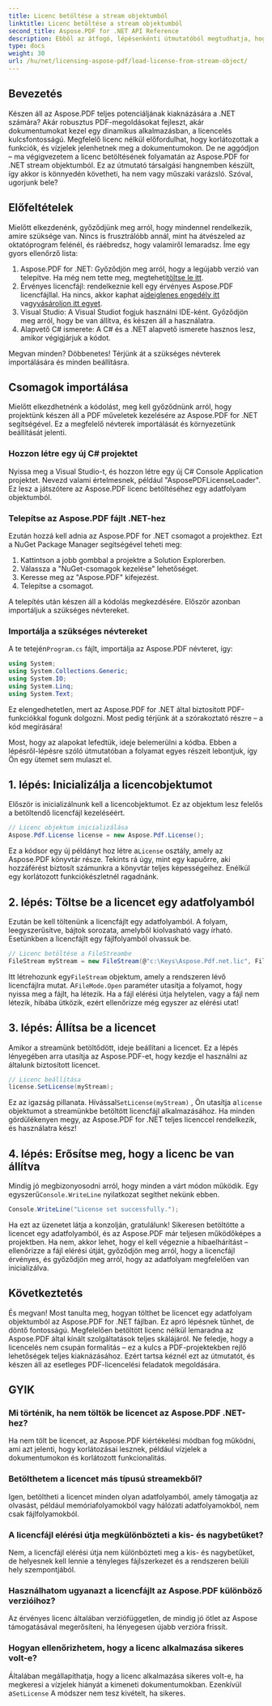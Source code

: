 ```yaml
---
title: Licenc betöltése a stream objektumból
linktitle: Licenc betöltése a stream objektumból
second_title: Aspose.PDF for .NET API Reference
description: Ebből az átfogó, lépésenkénti útmutatóból megtudhatja, hogyan tölthet be licencet egy adatfolyam-objektumból az Aspose.PDF for .NET-ben.
type: docs
weight: 30
url: /hu/net/licensing-aspose-pdf/load-license-from-stream-object/
---
```

## Bevezetés

Készen áll az Aspose.PDF teljes potenciáljának kiaknázására a .NET számára? Akár robusztus PDF-megoldásokat fejleszt, akár dokumentumokat kezel egy dinamikus alkalmazásban, a licencelés kulcsfontosságú. Megfelelő licenc nélkül előfordulhat, hogy korlátozottak a funkciók, és vízjelek jelenhetnek meg a dokumentumokon. De ne aggódjon – ma végigvezetem a licenc betöltésének folyamatán az Aspose.PDF for .NET stream objektumból. Ez az útmutató társalgási hangnemben készült, így akkor is könnyedén követheti, ha nem vagy műszaki varázsló. Szóval, ugorjunk bele?

## Előfeltételek

Mielőtt elkezdenénk, győződjünk meg arról, hogy mindennel rendelkezik, amire szüksége van. Nincs is frusztrálóbb annál, mint ha átvészeled az oktatóprogram felénél, és ráébredsz, hogy valamiről lemaradsz. Íme egy gyors ellenőrző lista:

1.  Aspose.PDF for .NET: Győződjön meg arról, hogy a legújabb verzió van telepítve. Ha még nem tette meg, megteheti[töltse le itt](https://releases.aspose.com/pdf/net/).
2. Érvényes licencfájl: rendelkeznie kell egy érvényes Aspose.PDF licencfájllal. Ha nincs, akkor kaphat a[ideiglenes engedély itt](https://purchase.aspose.com/temporary-license/) vagy[vásároljon itt egyet](https://purchase.aspose.com/buy).
3. Visual Studio: A Visual Studiot fogjuk használni IDE-ként. Győződjön meg arról, hogy be van állítva, és készen áll a használatra.
4. Alapvető C# ismerete: A C# és a .NET alapvető ismerete hasznos lesz, amikor végigjárjuk a kódot.

Megvan minden? Döbbenetes! Térjünk át a szükséges névterek importálására és minden beállításra.

## Csomagok importálása

Mielőtt elkezdhetnénk a kódolást, meg kell győződnünk arról, hogy projektünk készen áll a PDF műveletek kezelésére az Aspose.PDF for .NET segítségével. Ez a megfelelő névterek importálását és környezetünk beállítását jelenti.

### Hozzon létre egy új C# projektet

Nyissa meg a Visual Studio-t, és hozzon létre egy új C# Console Application projektet. Nevezd valami értelmesnek, például "AsposePDFLicenseLoader". Ez lesz a játszótere az Aspose.PDF licenc betöltéséhez egy adatfolyam objektumból.

### Telepítse az Aspose.PDF fájlt .NET-hez

Ezután hozzá kell adnia az Aspose.PDF for .NET csomagot a projekthez. Ezt a NuGet Package Manager segítségével teheti meg:

1. Kattintson a jobb gombbal a projektre a Solution Explorerben.
2. Válassza a "NuGet-csomagok kezelése" lehetőséget.
3. Keresse meg az "Aspose.PDF" kifejezést.
4. Telepítse a csomagot.

A telepítés után készen áll a kódolás megkezdésére. Először azonban importáljuk a szükséges névtereket.

### Importálja a szükséges névtereket

 A te tetején`Program.cs` fájlt, importálja az Aspose.PDF névteret, így:

```csharp
using System;
using System.Collections.Generic;
using System.IO;
using System.Linq;
using System.Text;
```

Ez elengedhetetlen, mert az Aspose.PDF for .NET által biztosított PDF-funkciókkal fogunk dolgozni. Most pedig térjünk át a szórakoztató részre – a kód megírására!

Most, hogy az alapokat lefedtük, ideje belemerülni a kódba. Ebben a lépésről-lépésre szóló útmutatóban a folyamat egyes részeit lebontjuk, így Ön egy ütemet sem mulaszt el.

## 1. lépés: Inicializálja a licencobjektumot

Először is inicializálnunk kell a licencobjektumot. Ez az objektum lesz felelős a betöltendő licencfájl kezeléséért.

```csharp
// Licenc objektum inicializálása
Aspose.Pdf.License license = new Aspose.Pdf.License();
```

Ez a kódsor egy új példányt hoz létre a`License` osztály, amely az Aspose.PDF könyvtár része. Tekints rá úgy, mint egy kapuőrre, aki hozzáférést biztosít számunkra a könyvtár teljes képességeihez. Enélkül egy korlátozott funkciókészletnél ragadnánk.

## 2. lépés: Töltse be a licencet egy adatfolyamból

Ezután be kell töltenünk a licencfájlt egy adatfolyamból. A folyam, leegyszerűsítve, bájtok sorozata, amelyből kiolvasható vagy írható. Esetünkben a licencfájlt egy fájlfolyamból olvassuk be.

```csharp
// Licenc betöltése a FileStreambe
FileStream myStream = new FileStream(@"c:\Keys\Aspose.Pdf.net.lic", FileMode.Open);
```

 Itt létrehozunk egy`FileStream` objektum, amely a rendszeren lévő licencfájlra mutat. A`FileMode.Open` paraméter utasítja a folyamot, hogy nyissa meg a fájlt, ha létezik. Ha a fájl elérési útja helytelen, vagy a fájl nem létezik, hibába ütközik, ezért ellenőrizze még egyszer az elérési utat!

## 3. lépés: Állítsa be a licencet

Amikor a streamünk betöltődött, ideje beállítani a licencet. Ez a lépés lényegében arra utasítja az Aspose.PDF-et, hogy kezdje el használni az általunk biztosított licencet.

```csharp
// Licenc beállítása
license.SetLicense(myStream);
```

Ez az igazság pillanata. Hívással`SetLicense(myStream)` , Ön utasítja a`license` objektumot a streamünkbe betöltött licencfájl alkalmazásához. Ha minden gördülékenyen megy, az Aspose.PDF for .NET teljes licenccel rendelkezik, és használatra kész!

## 4. lépés: Erősítse meg, hogy a licenc be van állítva

 Mindig jó megbizonyosodni arról, hogy minden a várt módon működik. Egy egyszerű`Console.WriteLine` nyilatkozat segíthet nekünk ebben.

```csharp
Console.WriteLine("License set successfully.");
```

Ha ezt az üzenetet látja a konzolján, gratulálunk! Sikeresen betöltötte a licencet egy adatfolyamból, és az Aspose.PDF már teljesen működőképes a projektben. Ha nem, akkor lehet, hogy el kell végeznie a hibaelhárítást – ellenőrizze a fájl elérési útját, győződjön meg arról, hogy a licencfájl érvényes, és győződjön meg arról, hogy az adatfolyam megfelelően van inicializálva.

## Következtetés

És megvan! Most tanulta meg, hogyan tölthet be licencet egy adatfolyam objektumból az Aspose.PDF for .NET fájlban. Ez apró lépésnek tűnhet, de döntő fontosságú. Megfelelően betöltött licenc nélkül lemaradna az Aspose.PDF által kínált szolgáltatások teljes skálájáról. Ne feledje, hogy a licencelés nem csupán formalitás – ez a kulcs a PDF-projektekben rejlő lehetőségek teljes kiaknázásához. Ezért tartsa kéznél ezt az útmutatót, és készen áll az esetleges PDF-licencelési feladatok megoldására.

## GYIK

### Mi történik, ha nem töltök be licencet az Aspose.PDF .NET-hez?  
Ha nem tölt be licencet, az Aspose.PDF kiértékelési módban fog működni, ami azt jelenti, hogy korlátozásai lesznek, például vízjelek a dokumentumokon és korlátozott funkcionalitás.

### Betölthetem a licencet más típusú streamekből?  
Igen, betöltheti a licencet minden olyan adatfolyamból, amely támogatja az olvasást, például memóriafolyamokból vagy hálózati adatfolyamokból, nem csak fájlfolyamokból.

### A licencfájl elérési útja megkülönbözteti a kis- és nagybetűket?  
Nem, a licencfájl elérési útja nem különbözteti meg a kis- és nagybetűket, de helyesnek kell lennie a tényleges fájlszerkezet és a rendszeren belüli hely szempontjából.

### Használhatom ugyanazt a licencfájlt az Aspose.PDF különböző verzióihoz?  
Az érvényes licenc általában verziófüggetlen, de mindig jó ötlet az Aspose támogatásával megerősíteni, ha lényegesen újabb verzióra frissít.

### Hogyan ellenőrizhetem, hogy a licenc alkalmazása sikeres volt-e?  
 Általában megállapíthatja, hogy a licenc alkalmazása sikeres volt-e, ha megkeresi a vízjelek hiányát a kimeneti dokumentumokban. Ezenkívül a`SetLicense` A módszer nem tesz kivételt, ha sikeres.